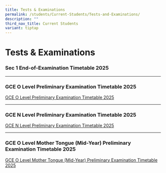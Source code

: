 ```yaml
---
title: Tests & Examinations
permalink: /students/Current-Students/Tests-and-Examinations/
description: ""
third_nav_title: Current Students
variant: tiptap
---
```

<h1>Tests &amp; Examinations</h1>
<p></p>
<h3>Sec 1 End-of-Examination Timetable 2025<br></h3>
<hr>
<h3>GCE O Level Preliminary Examination Timetable 2025</h3>
<p><a href="/files/Prelim Exam/2025/2025_O_Level_Prelims_Exam_Timetable__for_students_.pdf" rel="noopener nofollow" target="_blank">GCE O Level Preliminary Examination Timetable 2025</a>
</p>
<hr>
<h3>GCE N Level Preliminary Examination Timetable 2025</h3>
<p><a href="/files/Prelim Exam/2025/2025_N_Level_Prelims_Exam_Timetable__for_students_.pdf" rel="noopener nofollow" target="_blank">GCE N Level Preliminary Examination Timetable 2025</a>
</p>
<hr>
<h3>GCE O Level Mother Tongue (Mid-Year) Preliminary Examination Timetable 2025</h3>
<p><a href="/files/Prelim Exam/2025/2025_GCE_O_Level_MTL_Examination_Timetable.pdf" rel="noopener nofollow" target="_blank">GCE O Level Mother Tongue (Mid-Year) Preliminary Examination Timetable 2025</a>
</p>
<p></p>